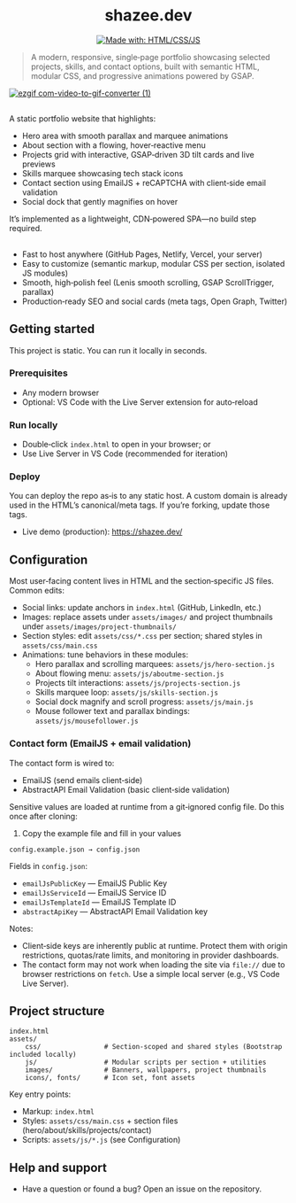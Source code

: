 <div align="center">

# shazee.dev

[![Made with: HTML/CSS/JS](https://img.shields.io/badge/made%20with-HTML%2FCSS%2FJS-1f6feb.svg)](#)

</div>

> A modern, responsive, single‑page portfolio showcasing selected projects, skills, and contact options, built with semantic HTML, modular CSS, and progressive animations powered by GSAP.

<div align="">
	
[![ezgif com-video-to-gif-converter (1)](https://github.com/user-attachments/assets/c943acab-ed54-4067-abcb-6f877d7368c3)](https://www.shazee.dev/)

</div>

##

A static portfolio website that highlights:

- Hero area with smooth parallax and marquee animations
- About section with a flowing, hover‑reactive menu
- Projects grid with interactive, GSAP‑driven 3D tilt cards and live previews
- Skills marquee showcasing tech stack icons
- Contact section using EmailJS + reCAPTCHA with client‑side email validation
- Social dock that gently magnifies on hover

It’s implemented as a lightweight, CDN‑powered SPA—no build step required.

##

- Fast to host anywhere (GitHub Pages, Netlify, Vercel, your server)
- Easy to customize (semantic markup, modular CSS per section, isolated JS modules)
- Smooth, high‑polish feel (Lenis smooth scrolling, GSAP ScrollTrigger, parallax)
- Production‑ready SEO and social cards (meta tags, Open Graph, Twitter)

## Getting started

This project is static. You can run it locally in seconds.

### Prerequisites

- Any modern browser
- Optional: VS Code with the Live Server extension for auto‑reload

### Run locally

- Double‑click `index.html` to open in your browser; or
- Use Live Server in VS Code (recommended for iteration)

### Deploy

You can deploy the repo as‑is to any static host. A custom domain is already used in the HTML’s canonical/meta tags. If you’re forking, update those tags.

- Live demo (production): https://shazee.dev/

## Configuration

Most user‑facing content lives in HTML and the section‑specific JS files. Common edits:

- Social links: update anchors in `index.html` (GitHub, LinkedIn, etc.)
- Images: replace assets under `assets/images/` and project thumbnails under `assets/images/project-thumbnails/`
- Section styles: edit `assets/css/*.css` per section; shared styles in `assets/css/main.css`
- Animations: tune behaviors in these modules:
	- Hero parallax and scrolling marquees: `assets/js/hero-section.js`
	- About flowing menu: `assets/js/aboutme-section.js`
	- Projects tilt interactions: `assets/js/projects-section.js`
	- Skills marquee loop: `assets/js/skills-section.js`
	- Social dock magnify and scroll progress: `assets/js/main.js`
	- Mouse follower text and parallax bindings: `assets/js/mousefollower.js`

### Contact form (EmailJS + email validation)

The contact form is wired to:

- EmailJS (send emails client‑side)
- AbstractAPI Email Validation (basic client‑side validation)

Sensitive values are loaded at runtime from a git‑ignored config file. Do this once after cloning:

1) Copy the example file and fill in your values

```
config.example.json → config.json
```

Fields in `config.json`:

- `emailJsPublicKey` — EmailJS Public Key
- `emailJsServiceId` — EmailJS Service ID
- `emailJsTemplateId` — EmailJS Template ID
- `abstractApiKey` — AbstractAPI Email Validation key

Notes:

- Client‑side keys are inherently public at runtime. Protect them with origin restrictions, quotas/rate limits, and monitoring in provider dashboards.
- The contact form may not work when loading the site via `file://` due to browser restrictions on `fetch`. Use a simple local server (e.g., VS Code Live Server).

## Project structure

```
index.html
assets/
	css/                # Section‑scoped and shared styles (Bootstrap included locally)
	js/                 # Modular scripts per section + utilities
	images/             # Banners, wallpapers, project thumbnails
	icons/, fonts/      # Icon set, font assets
```

Key entry points:

- Markup: `index.html`
- Styles: `assets/css/main.css` + section files (hero/about/skills/projects/contact)
- Scripts: `assets/js/*.js` (see Configuration)

## Help and support

- Have a question or found a bug? Open an issue on the repository.
